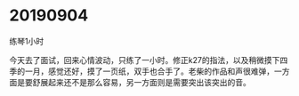 # 20190904

练琴1小时

今天去了面试，回来心情波动，只练了一小时。修正k27的指法，以及稍微摸下四季的一月，感觉还好，摸了一页纸，双手也合手了。老柴的作品和声很难弹，一方面是要舒展起来还不是那么容易，另一方面则是需要突出该突出的音。
